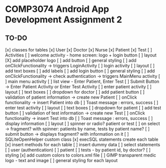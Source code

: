 # COMP3074 Android App Development Assignment 2
## TO-DO

[x] classes for tables
	[x] User
	[x] Doctor
	[x] Nurse
	[x] Patient
	[x] Test
[ ] Activities
	[ ] welcome activity - home screen: logo + login button
		[ ] layout
			[X] add placeholder logo
			[ ] add button
			[ ] general styling
		[ ] add onClickFunctionality -> triggers LoginActivity
	[ ] login activity
		[ ] layout
			[ ] add text boxes
			[ ] add labels
			[ ] add login button
			[ ] general styling
		[ ] add onClickFunctionality -> check authentication -> triggers MainMenu activity
	[ ] main menu activity
		[ ] list view - Enter Patient, Enter Test
		[ ] Submit Button -> Enter Patient Activity or Enter Test Activity
	[ ] enter patient activity
		[ ] layout
			[ ] text boxes
			[ ] dropdown for doctor
			[ ] add patient button
		[ ] validation of patient information -> create new Patient
		[ ] onClick functionality -> insert Patient into db
		[ ] Toast message : errors, success
	[ ] enter test activity
		[ ] layout
			[ ] text boxes
			[ ] dropdown for patient
			[ ] add test button
		[ ] validation of test information -> create new Test
		[ ] onClick functionality -> insert Test into db
		[ ] Toast message : errors, success
	[ ] display information
		[ ] layout
			[ ] spinner or radio? patient or test
			[ ] on select -> fragment? with spinner: patients by name, tests by patient name?
			[ ] submit button -> displays fragment? with information on it
[ ] SQLiteOpenHelper custom class
	[x] execSQL statements create each table
	[x] insert methods for each table
	[ ] insert dummy data
	[ ] select statements
		[ ] user (authentication)
		[ ] patient
		[ ] tests - by patient id, by doctor? 
[ ] styling
	[x] add custom colors to colors.xml file
	[ ] GIMP transparent medic logo - text and image
	[ ] general styling for each layout
